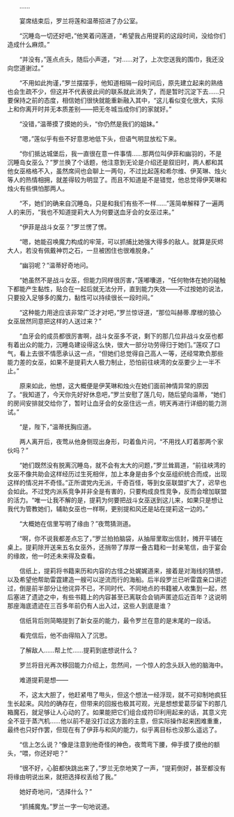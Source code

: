 　　……

　　宴席结束后，罗兰将莲和温蒂招进了办公室。

　　“沉睡岛一切还好吧，”他笑着问莲道，“希望我占用提莉的这段时间，没给你们造成什么麻烦。”

　　“并没有，”莲点点头，随后小声道，“对……对了，上次您送我的围巾，我还没向您道谢过。”

　　“不用如此拘谨，”罗兰摆摆手，他知道相隔一段时间后，原先建立起来的熟络也会生疏不少，但这并不代表彼此间的联系就此消失了，而是暂时沉淀下去……只要保持之前的态度，相信她们很快就能重新融入其中，“这儿看似变化很大，实际上和你离开时并无本质差别——把无冬城当成你们的家就好。”

　　“没错，”温蒂摸了摸她的头，“你仍然是我们的姐妹。”

　　“嗯，”莲似乎有些不好意思地低下头，但语气明显放松下来。

　　“你们抵达城堡后，我一直很在意一件事情……那两位叫伊菲和幽羽的，不是沉睡岛女巫么？”罗兰换了个话题，他注意到无论是介绍还是叙旧时，两人都和其他女巫格格不入，虽然席间也会聊上一两句，不过比起莲和希尔维、伊芙琳、烛火等人的热情相拥，就差得较为明显了。而且不知道是不是错觉，他总觉得伊芙琳和烛火有些惧怕那两人。

　　“不，她们的确来自沉睡岛，只是和我们有些不一样……”莲简单解释了一遍两人的来历，“我也不知道提莉大人为何要送血牙会的女巫过来。”

　　“伊菲是战斗女巫？”罗兰愣了愣。

　　“嗯，她能召唤魔力构成的牢笼，可以抓捕比她强大得多的敌人。就算是灰烬大人，若没有佩戴神罚之石，一旦被困住也很难脱身。”

　　“幽羽呢？”温蒂好奇地问。

　　“她虽然不是战斗女巫，但能力同样很厉害，”莲嘟囔道，“任何物体在她的碰触下都能产生黏性，贴合在一起后就无法分开，直到能力失效——不过按她的说法，只要投入足够多的魔力，黏性可以持续很长一段时间。”

　　“这种能力用途应该非常广泛才对吧，”罗兰惊讶道，“那位叫赫蒂.摩根的狼心女巫居然同意把这样的人送过来？”

　　“血牙会的成员都很厉害啊，战斗女巫多不说，剩下的那几位非战斗女巫也都有着出众的能力，沉睡岛建设得这么快，很大一部分功劳得归于她们。”莲叹了口气，看上去很不情愿承认这一点，“但她们总觉得自己高人一等，还经常欺负那些能力差的女巫，如果不是提莉大人极力制止，恐怕前往峡湾的女巫要少上一半不止。”

　　原来如此，他想，这大概便是伊芙琳和烛火在她们面前神情异常的原因了。“我知道了，今天你先好好休息吧，”罗兰安慰了莲几句，随后望向温蒂，“她们的房间安排就交给你了，暂时让血牙会的女巫住远一点，明天再进行详细的能力测试。”

　　“是，陛下，”温蒂抚胸应道。

　　两人离开后，夜莺从他身侧现出身形，叼着鱼片问，“不用找人盯着那两个家伙吗？”

　　“她们既然没有脱离沉睡岛，就不会有太大的问题，”罗兰耸肩道，“前往峡湾的女巫不像共助会这样经历过生死相伴，加上本身是由多个女巫组织统合而成，出现这样的情况并不奇怪。”正所谓党内无派，千奇百怪，等到女巫联盟扩大了，迟早也会如此。不过党内派系竞争并非全是有害的，只要构成良性竞争，反而会增加联盟的活力。“唯一让我不解的是，提莉为何要把战斗女巫送到这儿来，如果只是想让我代为管教她们，辅助女巫也一样啊，更别提和风还是站在提莉这一边的。”

　　“大概她在信里写明了缘由？”夜莺猜测道。

　　“啊，你不说我都差点忘了，”罗兰拍拍脑袋，从抽屉里取出信封，摊开平铺在桌上。提莉除开送来五名女巫外，还捎带了厚厚一叠古籍和一封亲笔信，由于宴会的缘故，他一时还未来得及查看。

　　信纸上，提莉将书籍来历和内容的古怪之处娓娓道来，接着是对海线的猜想，以及希望他帮助雷霆建造一艘可以逆流而行的海船。后半段罗兰已听雷霆亲口讲述过，倒是前半部分让他诧异不已，不同时代、不同地点的书籍被人收集到一起，然后塞进了遗迹之中，有些书籍上的内容甚至已离联合会销声匿迹后近百年？这说明那座海底遗迹在三百多年前仍有人出入过，这些人到底是谁？

　　信纸背后则简略提到了新女巫的能力，最令罗兰在意的是末尾的一段话。

　　看完信后，他不由得陷入了沉思。

　　了解敌人……帮上忙……提莉到底想说什么？

　　罗兰将目光再次移回能力介绍上，忽然间，一个惊人的念头跃入他的脑海中。

　　难道提莉是想——

　　不，这太大胆了，他赶紧甩了甩头，但这个想法一经浮现，就不可抑制地疯狂生长起来。风险的确存在，但带来的回报也极其可观，光是想想爱葛莎留下的那几箱魔石，就足够让人心动的了。如果能把它们组合成符印利用起来的话，其意义完全不亚于蒸汽机……他以前不是没打过这方面的主意，但实际操作起来困难重重，最终也只好作罢，但现在有了伊菲与和风的能力，似乎离目标也没那么遥远了。

　　“信上怎么说？”像是注意到他奇怪的神色，夜莺弯下腰，伸手摸了摸他的额头，“喂，你还好吧？”

　　“很不好，心脏都快跳出来了，”罗兰无奈地笑了一声，“提莉倒好，甚至都没有将缘由明说出来，就把选择权丢给了我。”

　　她好奇地问，“选择什么？”

　　“抓捕魔鬼。”罗兰一字一句地说道。
